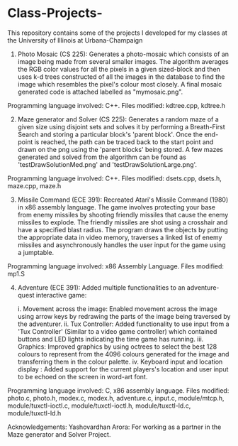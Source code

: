 # Class-Projects-
This repository contains some of the projects I developed for my classes at the University of Illinois at Urbana-Champaign

1. Photo Mosaic (CS 225): Generates a photo-mosaic which consists of an image being made from several smaller images. The algorithm 
averages the RGB color values for all the pixels in a given sized-block and then uses k-d trees constructed of all the images
in the database to find the image which resembles the pixel's colour most closely. A final mosaic generated code is attached 
labelled as "mymosaic.png".

Programming language involved: C++.
Files modified: kdtree.cpp, kdtree.h

2. Maze generator and Solver (CS 225): Generates a random maze of a given size using disjoint sets and solves it by performing a 
Breath-First Search and storing a particular block's 'parent block'. Once the end-point is reached, the path can be 
traced back to the start point and drawn on the png using the 'parent blocks' being stored. A few mazes generated and 
solved from the algorithm can be found as 'testDrawSolutionMed.png' and 'testDrawSolutionLarge.png'.

Programming language involved: C++.
Files modified: dsets.cpp, dsets.h, maze.cpp, maze.h


3. Missile Command (ECE 391): Recreated Atari's Missile Command (1980) in x86 assembly language. The game involves protecting your base
from enemy missiles by shooting friendly missiles that cause the enemy missiles to explode. The friendly missiles are shot using a crosshair
and have a specified blast radius. The program draws the objects by putting the appropriate data in video memory, traverses a linked list of enemy missiles
and asynchronously handles the user input for the game using a jumptable. 

Programming language involved: x86 Assembly Language.
Files modified: mp1.S

4. Adventure (ECE 391): Added multiple functionalities to an adventure-quest interactive game:

    i.   Movement across the image: Enabled movement across the image using arrow keys by redrawing the parts of the image being traversed by the adventurer.
    ii.  Tux Controller: Added functionality to use input from a 'Tux Controller' (Similar to a video game controller) which contained buttons and LED lights
         indicating the time game has running.
    iii. Graphics: Improved graphics by using octrees to select the best 128 colours to represent from the 4096 colours generated for the image and transferring them in the colour          palette.
    iv.  Keyboard input and location display : Added support for the current players's location and user input to be echoed on the screen in word-art font. 


Programming language involved: C, x86 assembly language.
Files modified: photo.c, photo.h, modex.c, modex.h, adventure.c, input.c, module/mtcp.h, module/tuxctl-ioctl.c, module/tuxctl-ioctl.h, module/tuxctl-ld.c,
module/tuxctl-ld.h


Acknowledgements:
    Yashovardhan Arora: For working as a partner in the Maze generator and Solver Project.